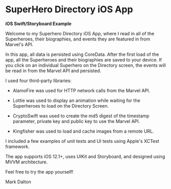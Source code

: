 # SuperHero Directory iOS App
**iOS Swift/Storyboard Example**

Welcome to my Superhero Directory iOS App, where I read in all of the Superheroes, their biographies, and events they are featured in from Marvel's API.

In this app, all data is persisted using CoreData. After the first load of the app, all the Superheroes and their biographies are saved to your device. If you click on an individual Superhero on the Directory screen, the events will be read in from the Marvel API and persisted.


I used four third-party libraries:

- AlamoFire was used for HTTP network calls from the Marvel API.

- Lottie was used to display an animation while waiting for the Superheroes to load on the Directory Screen.

- CryptoSwift was used to create the md5 digest of the timestamp parameter, private key and public key to use the Marvel API.

- Kingfisher was used to load and cache images from a remote URL.


I included a few examples of unit tests and UI tests using Apple's XCTest framework.

The app supports iOS 12.1+, uses UIKit and Storyboard, and designed using MVVM architecture.

Feel free to try the app yourself!

Mark Dalton
